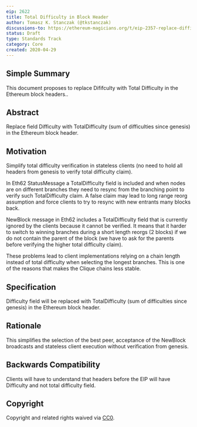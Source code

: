 ```yaml
---
eip: 2622
title: Total Difficulty in Block Header
author: Tomasz K. Stanczak (@tkstanczak)
discussions-to: https://ethereum-magicians.org/t/eip-2357-replace-difficulty-with-total-difficulty-in-block-headers/4233
status: Draft
type: Standards Track
category: Core
created: 2020-04-29
---
```


## Simple Summary

This document proposes to replace Dififculty with Total Difficulty in the Ethereum block headers..

## Abstract

Replace field Difficulty with TotalDifficulty (sum of difficulties since genesis) in the Ethereum block header.

## Motivation

Simplify total difficulty verification in stateless clients (no need to hold all headers from genesis to verify total difficulty claim).

In Eth62 StatusMessage a TotalDifficulty field is included and when nodes are on different branches they need to resync from the branching point to verify such TotalDifficulty claim. A false claim may lead to long range reorg assumption and force clients to try to resync with new entrants many blocks back.

NewBlock message in Eth62 includes a TotalDifficulty field that is currently ignored by the clients because it cannot be verified. It means that it harder to switch to winning branches during a short length reorgs (2 blocks) if we do not contain the parent of the block (we have to ask for the parents before verifying the higher total difficulty claim).

These problems lead to client implementations relying on a chain length instead of total difficulty when selecting the longest branches. This is one of the reasons that makes the Clique chains less stable.

## Specification

Difficulty field will be replaced with TotalDifficulty (sum of difficulties since genesis) in the Ethereum block header.

## Rationale

This simplifies the selection of the best peer, acceptance of the NewBlock broadcasts and stateless client execution without verification from genesis.

## Backwards Compatibility

Clients will have to understand that headers before the EIP will have Difficulty and not total difficulty field.

## Copyright
Copyright and related rights waived via [CC0](https://creativecommons.org/publicdomain/zero/1.0/).
